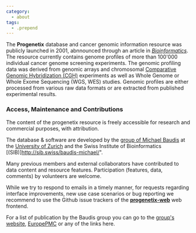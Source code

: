 ```yaml
---
category:
  - about
tags:
  - .prepend
---
```


The __Progenetix__ database and cancer genomic information resource was publicly launched in 2001, abnnounced through an article in [_Bioinformatics_](https://academic.oup.com/bioinformatics/article/17/12/1228/225653). The resource currently contains genome profiles of more than 100'000 individual cancer genome screening experiments. The genomic profiling data was derived from genomic arrays and chromosomal [Comparative Genomic Hybridization (CGH)](https://en.wikipedia.org/wiki/Comparative_genomic_hybridization) experiments as well as Whole Genome or Whole Exome Sequencing (WGS, WES) studies. Genomic profiles are either processed from various raw data formats or are extracted from published experimental results.

### Access, Maintenance and Contributions

The content of the progenetix resource is freely accessible for research and commercial purposes, with attribution.

The database &amp; software are developed by the [group of Michael Baudis](https://info.baudisgroup.org) at the [University of Zurich](https://www.mls.uzh.ch/en/research/baudis/) and the Swiss Institute of Bioinformatics [(SIB)]http://sib.swiss/baudis-michael/".

Many previous members and external collaborators have contributed to data content and resource features. Participation (features, data, comments) by volunteers are welcome.

While we try to respond to emails in a timely manner, for requests regarding interface improvements, new use case scenarios or bug reporting we recommend to use the Github issue trackers of the [**progenetix-web**](https://github.com/progenetix/progenetix-web/issues) web frontend.

For a list of publication by the Baudis group you can go to the [group's website](https://info.baudisgroup.org/categories/publications.html),  [EuropePMC](https://europepmc.org/search?query=0000-0002-9903-4248) or any of the links here.
